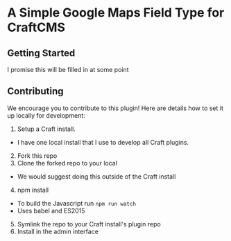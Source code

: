 # A Simple Google Maps Field Type for CraftCMS

## Getting Started

I promise this will be filled in at some point

## Contributing

We encourage you to contribute to this plugin! Here are details how to set it up locally for development:

1. Setup a Craft install.
  * I have one local install that I use to develop all Craft plugins.
2. Fork this repo
3. Clone the forked repo to your local
  * We would suggest doing this outside of the Craft install
4. npm install
  * To build the Javascript run `npm run watch`
  * Uses babel and ES2015
5. Symlink the repo to your Craft install's plugin repo
6. Install in the admin interface
